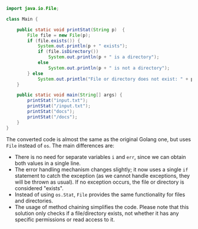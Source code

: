 ```java
import java.io.File;

class Main {

    public static void printStat(String p)  {
        File file = new File(p);
        if (file.exists()) {
            System.out.println(p + " exists");
            if (file.isDirectory()) 
                System.out.println(p + " is a directory");
            else 
                System.out.println(p + " is not a directory");
        } else 
            System.out.println("File or directory does not exist: " + p);
    }

    public static void main(String[] args) {
        printStat("input.txt");
        printStat("/input.txt");
        printStat("docs");
        printStat("/docs");
    }
}
```
The converted code is almost the same as the original Golang one, but uses `File` instead of `os`. The main differences are: 
- There is no need for separate variables `i` and `err`, since we can obtain both values in a single line.
- The error handling mechanism changes slightly; it now uses a single `if` statement to catch the exception (as we cannot handle exceptions, they will be thrown as usual). If no exception occurs, the file or directory is considered "exists".
- Instead of using `os.Stat`, `File` provides the same functionality for files and directories.
- The usage of method chaining simplifies the code.
Please note that this solution only checks if a file/directory exists, not whether it has any specific permissions or read access to it.

